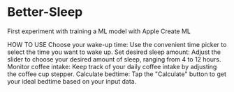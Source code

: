 # Better-Sleep
First experiment with training a ML model with Apple Create ML

HOW TO USE
Choose your wake-up time: Use the convenient time picker to select the time you want to wake up.
Set desired sleep amount: Adjust the slider to choose your desired amount of sleep, ranging from 4 to 12 hours.
Monitor coffee intake: Keep track of your daily coffee intake by adjusting the coffee cup stepper.
Calculate bedtime: Tap the "Calculate" button to get your ideal bedtime based on your input data.


